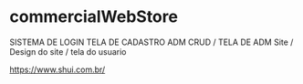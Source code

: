 # commercialWebStore
SISTEMA DE LOGIN 
TELA DE CADASTRO ADM
CRUD / TELA DE ADM 
Site / Design do site / tela do usuario


https://www.shui.com.br/
